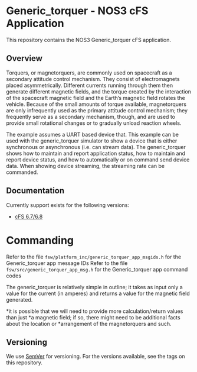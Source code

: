 
# Generic_torquer - NOS3 cFS Application

This repository contains the NOS3 Generic_torquer cFS application.

## Overview

Torquers, or magnetorquers, are commonly used on spacecraft as a secondary attitude 
control mechanism. They consist of electromagnets placed asymmetrically. Different 
currents running through them then generate different magnetic fields, and the 
torque created by the interaction of the spacecraft magnetic field and the Earth’s 
magnetic field rotates the vehicle. Because of the small amounts of torque 
available, magnetorquers are only infrequently used as the primary attitude control 
mechanism; they frequently serve as a secondary mechanism, though, and are used to 
provide small rotational changes or to gradually unload reaction wheels. 

The example assumes a UART based device that.  This example can be used
with the generic_torquer simulator to show a device that is either synchronous or
asynchronous (i.e. can stream data).  The generic_torquer shows how to maintain
and report application status, how to maintain and report device status,
and how to automatically or on command send device data.  When showing
device streaming, the streaming rate can be commanded.

## Documentation
Currently support exists for the following versions:
* [cFS 6.7/6.8](https://cfs.gsfc.nasa.gov/)

# Commanding
Refer to the file `fsw/platform_inc/generic_torquer_app_msgids.h` for the Generic_torquer app message IDs
Refer to the file `fsw/src/generic_torquer_app_msg.h` for the Generic_torquer app command codes

The generic_torquer is relatively simple in outline; it takes as input only a value
for the current (in amperes) and returns a value for the magnetic field generated.

*it is possible that we will need to provide more calculation/return values than just
*a magnetic field; if so, there might need to be additional facts about the location or
*arrangement of the magnetorquers and such.

## Versioning
We use [SemVer](http://semver.org/) for versioning. For the versions available, see the tags on this repository.
